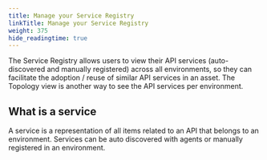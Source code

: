 ```yaml
---
title: Manage your Service Registry
linkTitle: Manage your Service Registry
weight: 375
hide_readingtime: true
---
```


The Service Registry allows users to view their API services (auto-discovered and manually registered) across all environments, so they can facilitate the adoption / reuse of similar API services in an asset. The Topology view is another way to see the API services per environment.

## What is a service

A service is a representation of all items related to an API that belongs to an environment. Services can be auto discovered with agents or manually registered in an environment.  
